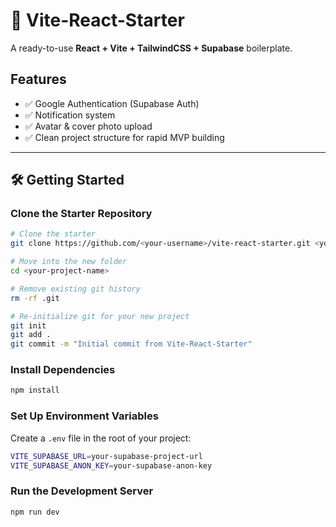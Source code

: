 # 🚀 Vite-React-Starter

A ready-to-use **React + Vite + TailwindCSS + Supabase** boilerplate.

## Features
- ✅ Google Authentication (Supabase Auth)
- ✅ Notification system
- ✅ Avatar & cover photo upload
- ✅ Clean project structure for rapid MVP building

---

## 🛠 Getting Started

### **Clone the Starter Repository**

```bash
# Clone the starter
git clone https://github.com/<your-username>/vite-react-starter.git <your-project-name>

# Move into the new folder
cd <your-project-name>

# Remove existing git history
rm -rf .git

# Re-initialize git for your new project
git init
git add .
git commit -m "Initial commit from Vite-React-Starter"
```
### **Install Dependencies**

```bash
npm install
```

### **Set Up Environment Variables** ###
Create a `.env` file in the root of your project:

```bash
VITE_SUPABASE_URL=your-supabase-project-url
VITE_SUPABASE_ANON_KEY=your-supabase-anon-key
```
### **Run the Development Server** ###

```bash
npm run dev
```
